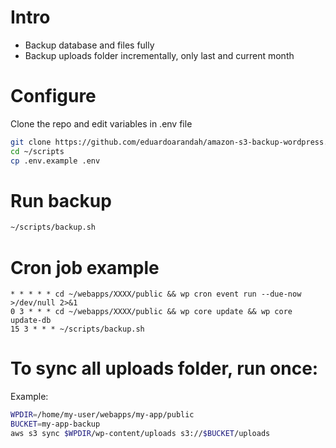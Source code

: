 # Intro

- Backup database and files fully
- Backup uploads folder incrementally, only last and current month

# Configure

Clone the repo and edit variables in .env file

```sh
git clone https://github.com/eduardoarandah/amazon-s3-backup-wordpress.git ~/scripts
cd ~/scripts
cp .env.example .env
```

# Run backup

```sh
~/scripts/backup.sh
```

# Cron job example

```
* * * * * cd ~/webapps/XXXX/public && wp cron event run --due-now >/dev/null 2>&1
0 3 * * * cd ~/webapps/XXXX/public && wp core update && wp core update-db
15 3 * * * ~/scripts/backup.sh
```

# To sync all uploads folder, run once:

Example:

```sh
WPDIR=/home/my-user/webapps/my-app/public
BUCKET=my-app-backup
aws s3 sync $WPDIR/wp-content/uploads s3://$BUCKET/uploads
```

